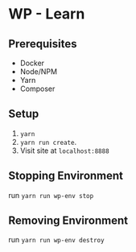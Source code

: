 # WP - Learn

## Prerequisites
- Docker
- Node/NPM
- Yarn
- Composer

## Setup
1. `yarn`
2. `yarn run create`.
3. Visit site at `localhost:8888`

## Stopping Environment
run `yarn run wp-env stop`

## Removing Environment
run `yarn run wp-env destroy`
